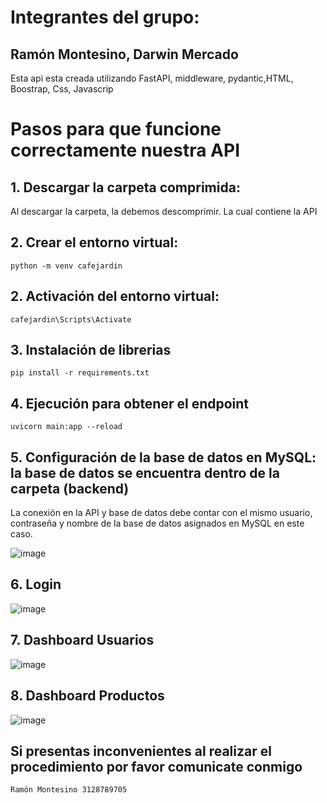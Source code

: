 # Integrantes del grupo: 
## Ramón Montesino, Darwin Mercado

Esta api esta creada utilizando FastAPI, middleware, pydantic,HTML, Boostrap, Css, Javascrip
# Pasos para que funcione correctamente nuestra API

## 1. Descargar la carpeta comprimida:
Al descargar la carpeta, la debemos descomprimir. La cual contiene la API

## 2. Crear el entorno virtual:
```
python -m venv cafejardin
```
## 2. Activación  del entorno virtual:
```
cafejardin\Scripts\Activate
```
## 3. Instalación de librerias
```
pip install -r requirements.txt
```
## 4. Ejecución para obtener el endpoint
```
uvicorn main:app --reload
```
## 5. Configuración de la base de datos en MySQL: la base de datos se encuentra dentro de la carpeta (backend) 
   La conexión en la API y base de datos debe contar con el mismo usuario, contraseña y nombre de la base de datos asignados en MySQL
   en este caso.
   
![image](https://github.com/user-attachments/assets/0a6a5611-fdaf-4914-b651-6609787d4863)

## 6. Login

![image](https://github.com/user-attachments/assets/1fb8b35b-2b94-4c8d-8c8a-ebbbd7d14f4b)

## 7. Dashboard Usuarios

![image](https://github.com/user-attachments/assets/f59d1bcd-e7d0-4a32-a9d4-1781eb2ab9a8)

## 8. Dashboard Productos

![image](https://github.com/user-attachments/assets/faea5c0c-e495-4444-9c54-f63adc80fdfa)



## Si presentas inconvenientes al realizar el procedimiento por favor comunicate conmigo
  ```
  Ramón Montesino 3128789705
  ```
